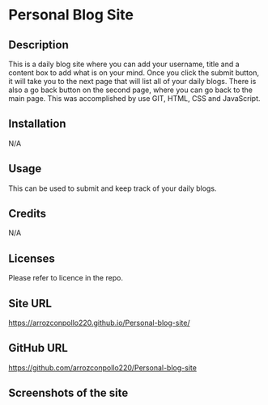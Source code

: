 # Personal Blog Site

## Description
This is a daily blog site where you can add your username, title and a content box to add what is on your mind. Once you click the submit button, it will take you to the next page that will list all of your daily blogs. There is also a go back button on the second page, where you can go back to the main page. This was accomplished by use GIT, HTML, CSS and JavaScript. 

## Installation
N/A

## Usage
This can be used to submit and keep track of your daily blogs. 

## Credits
N/A

## Licenses 
Please refer to licence in the repo.

## Site URL
https://arrozconpollo220.github.io/Personal-blog-site/

## GitHub URL
https://github.com/arrozconpollo220/Personal-blog-site

## Screenshots of the site